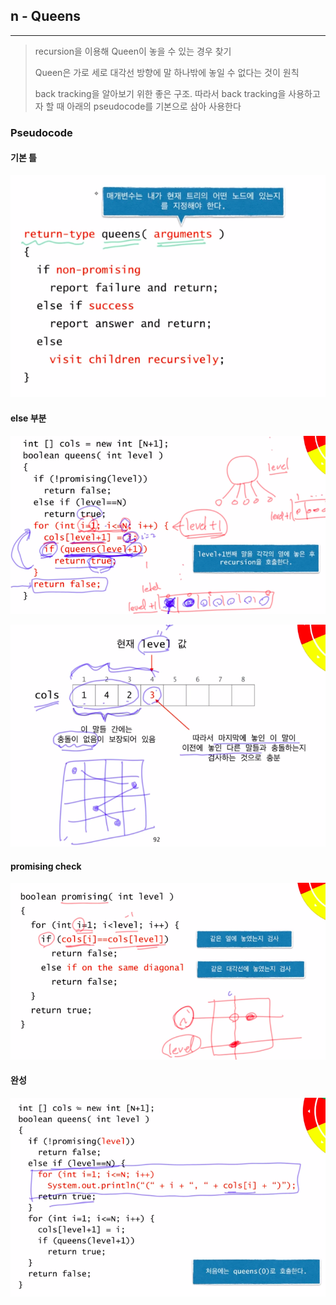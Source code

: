 ## n - Queens
---

> recursion을 이용해 Queen이 놓을 수 있는 경우 찾기
>
> Queen은 가로 세로 대각선 방향에 말 하나밖에 놓일 수 없다는 것이 원칙
>
> back tracking을 알아보기 위한 좋은 구조. 따라서 back tracking을 사용하고자 할 때 아래의 pseudocode를 기본으로 삼아 사용한다


### Pseudocode

#### 기본 틀

![pseudo1](./pseudo1.png)

#### else 부분

![pseudocode2](./pseudo2.png)

![pseudocode3](./pseudo3.png)

#### promising check

![pseudocode4](./pseudo4.png)

#### 완성

![pseudocode5](./pseudo5.png)
